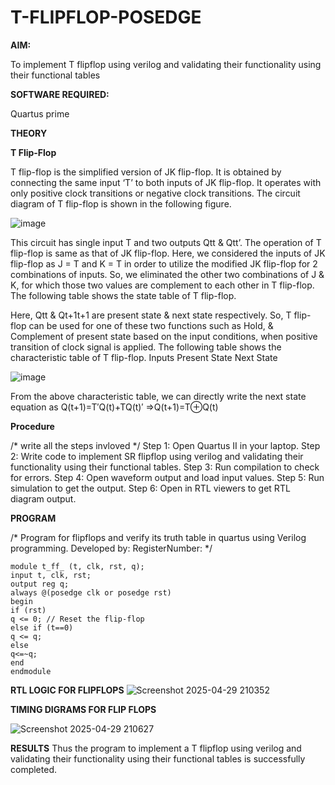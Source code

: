 # T-FLIPFLOP-POSEDGE

**AIM:**

To implement  T flipflop using verilog and validating their functionality using their functional tables

**SOFTWARE REQUIRED:**

Quartus prime

**THEORY**

**T Flip-Flop**

T flip-flop is the simplified version of JK flip-flop. It is obtained by connecting the same input ‘T’ to both inputs of JK flip-flop. It operates with only positive clock transitions or negative clock transitions. The circuit diagram of T flip-flop is shown in the following figure.

![image](https://github.com/naavaneetha/T-FLIPFLOP-POSEDGE/assets/154305477/458a68fe-2d08-4a9d-ac4f-7ae0480ce0bd)

 
This circuit has single input T and two outputs Qtt & Qtt’. The operation of T flip-flop is same as that of JK flip-flop. Here, we considered the inputs of JK flip-flop as J = T and K = T in order to utilize the modified JK flip-flop for 2 combinations of inputs. So, we eliminated the other two combinations of J & K, for which those two values are complement to each other in T flip-flop. The following table shows the state table of T flip-flop.

Here, Qtt & Qt+1t+1 are present state & next state respectively. So, T flip-flop can be used for one of these two functions such as Hold, & Complement of present state based on the input conditions, when positive transition of clock signal is applied. The following table shows the characteristic table of T flip-flop. Inputs Present State Next State

![image](https://github.com/naavaneetha/T-FLIPFLOP-POSEDGE/assets/154305477/cdd7fb32-539f-4b66-bb8d-f305a153c886)

 
From the above characteristic table, we can directly write the next state equation as Q(t+1)=T′Q(t)+TQ(t)′ ⇒Q(t+1)=T⊕Q(t)

**Procedure**

/* write all the steps invloved */
Step 1: Open Quartus II in your laptop. 
Step 2: Write
code to implement SR flipflop using verilog and validating their functionality using their
functional tables. 
Step 3: Run compilation to check for errors.
Step 4: Open waveform
output and load input values.
Step 5: Run simulation to get the output. Step 6: Open in
RTL viewers to get RTL diagram output.

**PROGRAM**

/* Program for flipflops and verify its truth table in quartus using Verilog programming. Developed by: RegisterNumber:
*/
```
module t_ff_ (t, clk, rst, q);
input t, clk, rst;
output reg q;
always @(posedge clk or posedge rst)
begin
if (rst)
q <= 0; // Reset the flip-flop
else if (t==0)
q <= q;
else
q<=~q;
end
endmodule
```

**RTL LOGIC FOR FLIPFLOPS**
![Screenshot 2025-04-29 210352](https://github.com/user-attachments/assets/4717942a-5c62-4a1a-8b36-bf9a1907e6bb)

**TIMING DIGRAMS FOR FLIP FLOPS**


![Screenshot 2025-04-29 210627](https://github.com/user-attachments/assets/d1754d7c-b18c-4c98-948f-b045fb617cda)


**RESULTS**
Thus the program to implement a T flipflop using verilog and validating their
functionality using their functional tables is successfully completed.
